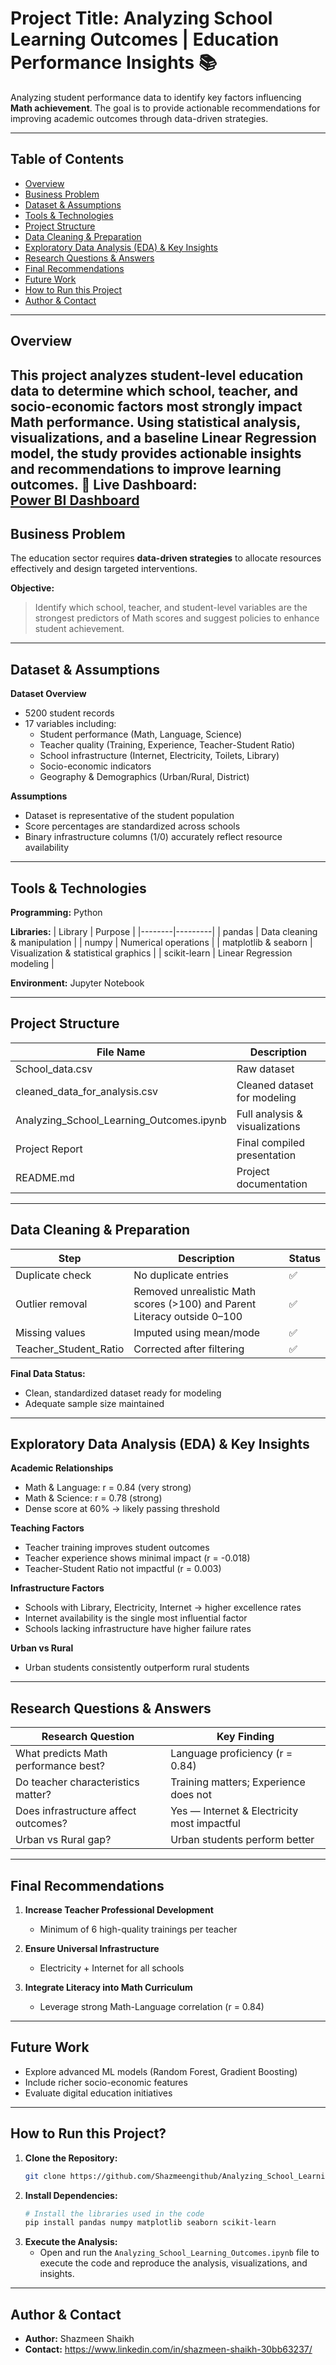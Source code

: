 # Project Title: Analyzing School Learning Outcomes | Education Performance Insights 📚

Analyzing student performance data to identify key factors influencing **Math achievement**. The goal is to provide actionable recommendations for improving academic outcomes through data-driven strategies.

---

## Table of Contents
- <a href="#overview">Overview</a>
- <a href="#business-problem">Business Problem</a>
- <a href="#dataset-assumptions">Dataset & Assumptions</a>
- <a href="#tools-technologies">Tools & Technologies</a>
- <a href="#project-structure">Project Structure</a>
- <a href="#data-cleaning-preparation">Data Cleaning & Preparation</a>
- <a href="#exploratory-data-analysis-eda-key-insights">Exploratory Data Analysis (EDA) & Key Insights</a>
- <a href="#research-questions-answers">Research Questions & Answers</a>
- <a href="#final-recommendations">Final Recommendations</a>
- <a href="#future-work">Future Work</a>
- <a href="#how-to-run-this-project">How to Run this Project</a>
- <a href="#author-contact">Author & Contact</a>

---

<h2 id="overview">Overview</h2>

This project analyzes student-level education data to determine which school, teacher, and socio-economic factors most strongly impact **Math performance**. Using statistical analysis, visualizations, and a baseline Linear Regression model, the study provides **actionable insights and recommendations** to improve learning outcomes.
**🔗 Live Dashboard:**  
[Power BI Dashboard](https://app.powerbi.com/view?r=eyJrIjoiYjU1ZWQ4N2QtMmMzOC00ZTRlLThiMDktNGI0YTZmYTE4ZjJlIiwidCI6IjVjZTJiMzZmLTA0OTMtNGU5MC1hOWJjLThmNWFhYTc1OTQ2ZCJ9)
---

<h2 id="business-problem">Business Problem</h2>

The education sector requires **data-driven strategies** to allocate resources effectively and design targeted interventions.  

**Objective:**  
> Identify which school, teacher, and student-level variables are the strongest predictors of Math scores and suggest policies to enhance student achievement.

---

<h2 id="dataset-assumptions">Dataset & Assumptions</h2>

**Dataset Overview**
- 5200 student records
- 17 variables including:
  - Student performance (Math, Language, Science)
  - Teacher quality (Training, Experience, Teacher-Student Ratio)
  - School infrastructure (Internet, Electricity, Toilets, Library)
  - Socio-economic indicators
  - Geography & Demographics (Urban/Rural, District)

**Assumptions**
- Dataset is representative of the student population  
- Score percentages are standardized across schools  
- Binary infrastructure columns (1/0) accurately reflect resource availability  

---

<h2 id="tools-technologies">Tools & Technologies</h2>

**Programming:** Python  

**Libraries:**
| Library | Purpose |
|--------|---------|
| pandas | Data cleaning & manipulation |
| numpy | Numerical operations |
| matplotlib & seaborn | Visualization & statistical graphics |
| scikit-learn | Linear Regression modeling |

**Environment:** Jupyter Notebook

---

<h2 id="project-structure">Project Structure</h2>

| File Name | Description |
|-----------|-------------|
| School_data.csv | Raw dataset |
| cleaned_data_for_analysis.csv | Cleaned dataset for modeling |
| Analyzing_School_Learning_Outcomes.ipynb | Full analysis & visualizations |
| Project Report | Final compiled presentation |
| README.md | Project documentation |

---

<h2 id="data-cleaning-preparation">Data Cleaning & Preparation</h2>

| Step | Description | Status |
|------|-------------|--------|
| Duplicate check | No duplicate entries | ✅ |
| Outlier removal | Removed unrealistic Math scores (>100) and Parent Literacy outside 0–100 | ✅ |
| Missing values | Imputed using mean/mode | ✅ |
| Teacher_Student_Ratio | Corrected after filtering | ✅ |

**Final Data Status:**  
- Clean, standardized dataset ready for modeling  
- Adequate sample size maintained  

---

<h2 id="exploratory-data-analysis-eda-key-insights">Exploratory Data Analysis (EDA) & Key Insights</h2>

**Academic Relationships**
- Math & Language: r = 0.84 (very strong)  
- Math & Science: r = 0.78 (strong)  
- Dense score at 60% → likely passing threshold

**Teaching Factors**
- Teacher training improves student outcomes  
- Teacher experience shows minimal impact (r = -0.018)  
- Teacher-Student Ratio not impactful (r = 0.003)

**Infrastructure Factors**
- Schools with Library, Electricity, Internet → higher excellence rates  
- Internet availability is the single most influential factor  
- Schools lacking infrastructure have higher failure rates

**Urban vs Rural**
- Urban students consistently outperform rural students

---

<h2 id="research-questions-answers">Research Questions & Answers</h2>

| Research Question | Key Finding |
|------------------|-------------|
| What predicts Math performance best? | Language proficiency (r = 0.84) |
| Do teacher characteristics matter? | Training matters; Experience does not |
| Does infrastructure affect outcomes? | Yes — Internet & Electricity most impactful |
| Urban vs Rural gap? | Urban students perform better |

---

<h2 id="final-recommendations">Final Recommendations</h2>

1. **Increase Teacher Professional Development**  
   - Minimum of 6 high-quality trainings per teacher  

2. **Ensure Universal Infrastructure**  
   - Electricity + Internet for all schools  

3. **Integrate Literacy into Math Curriculum**  
   - Leverage strong Math-Language correlation (r = 0.84)

---

<h2 id="future-work">Future Work</h2>

- Explore advanced ML models (Random Forest, Gradient Boosting)  
- Include richer socio-economic features  
- Evaluate digital education initiatives  

---

<h2 id="how-to-run-this-project">How to Run this Project?</h2>

1.  **Clone the Repository:**
    ```bash
    git clone https://github.com/Shazmeengithub/Analyzing_School_Learning_Outcomes-Python-PowerBI
    ```
2.  **Install Dependencies:**
    ```bash
    # Install the libraries used in the code
    pip install pandas numpy matplotlib seaborn scikit-learn
    ```
3.  **Execute the Analysis:**
    * Open and run the `Analyzing_School_Learning_Outcomes.ipynb` file to execute the code and reproduce the analysis, visualizations, and insights.

---
<h2 id="author-contact">Author & Contact</h2>

* **Author:** Shazmeen Shaikh
* **Contact:** https://www.linkedin.com/in/shazmeen-shaikh-30bb63237/
